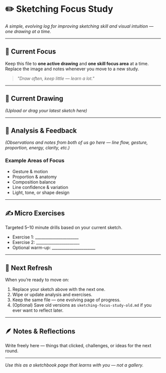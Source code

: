 # ✏️ Sketching Focus Study

_A simple, evolving log for improving sketching skill and visual intuition — one drawing at a time._

---

## 🎨 Current Focus

Keep this file to **one active drawing** and **one skill focus area** at a time.  
Replace the image and notes whenever you move to a new study.

> _"Draw often, keep little — learn a lot."_

---

## 🎴 Current Drawing
_(Upload or drag your latest sketch here)_

---

## 🧠 Analysis & Feedback
_(Observations and notes from both of us go here — line flow, gesture, proportion, energy, clarity, etc.)_

### Example Areas of Focus
- Gesture & motion  
- Proportion & anatomy  
- Composition balance  
- Line confidence & variation  
- Light, tone, or shape design  

---

## ✍️ Micro Exercises
Targeted 5–10 minute drills based on your current sketch.

- Exercise 1: ______________________  
- Exercise 2: ______________________  
- Optional warm-up: ______________________  

---

## 🔁 Next Refresh
When you’re ready to move on:
1. Replace your sketch above with the next one.  
2. Wipe or update analysis and exercises.  
3. Keep the same file — one evolving page of progress.  
4. (Optional) Save old versions as `sketching-focus-study-old.md` if you ever want to reflect later.

---

## 🪶 Notes & Reflections
Write freely here — things that clicked, challenges, or ideas for the next round.

---

_Use this as a sketchbook page that learns with you — not a gallery._
